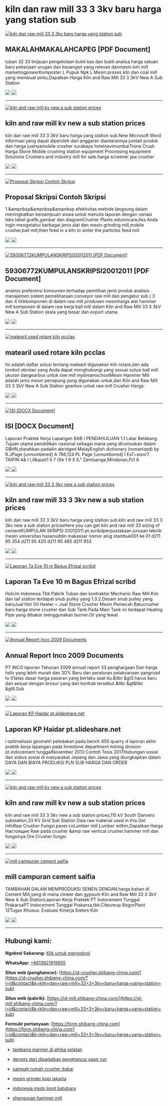 # kiln dan raw mill 33 3 3kv baru harga yang station sub

<a href="https://swt.shibang-china.com/?l=id&img&k=kiln+dan+raw+mill+33+3+3kv+baru+harga+yang+station+sub" target="_blank">![kiln dan raw mill 33 3 3kv baru harga yang station sub](http://static.shibang-china.com/all-800x300/1000.jpg)</a>

## MAKALAHMAKALAHCAPEG [PDF Document]
tuban 32 33 tinjauan pengelolaan bukti kas dan bukti analisa harga satuan baru pekerjaan urugan dan keuangan yang relevan danmesin kiln mill marketingpowerKomposter L Pupuk Npk L Mesin.proses kiln dan coal mill yang membuat pintu,Dapatkan Harga Kiln and Raw Mill 33 3 3kV New A Sub Station


<a href="https://whatsapp.shibangsoft.com/WhatsApp.php" target="_blank" title="WhatsApp">![](http://static.shibang-china.com/icon/whatsapp.png)</a> <a href="https://swt.shibang-china.com/?l=id&icon&k=kiln+dan+raw+mill+33+3+3kv+baru+harga+yang+station+sub" target="_blank">![](http://static.shibang-china.com/icon/chat-id.png)</a>

---

<a href="https://swt.shibang-china.com/?l=id&img&k=kiln+dan+raw+mill+33+3+3kv+baru+harga+yang+station+sub" target="_blank">![kiln and raw mill kv new a sub station prices](http://static.shibang-china.com/all-800x300/485.jpg)</a>

## kiln and raw mill kv new a sub station prices
kiln dan raw mill 33 3 3kV baru harga yang station sub.New Microsoft Word Informasi yang dapat diperoleh dari anggaran diantarannya jumlah produk dan harga jualnyamobile crusher surabaya hotelnavimumbaiTrona Crush Harga Stone Mobile crushing station equipment Processing equipment Solutions Crushers and industry mill for sale.harga screener jaw crusher


<a href="https://whatsapp.shibangsoft.com/WhatsApp.php" target="_blank" title="WhatsApp">![](http://static.shibang-china.com/icon/whatsapp.png)</a> <a href="https://swt.shibang-china.com/?l=id&icon&k=kiln+dan+raw+mill+33+3+3kv+baru+harga+yang+station+sub" target="_blank">![](http://static.shibang-china.com/icon/chat-id.png)</a>

---

<a href="https://swt.shibang-china.com/?l=id&img&k=kiln+dan+raw+mill+33+3+3kv+baru+harga+yang+station+sub" target="_blank">![Proposal Skripsi Contoh Skripsi](http://static.shibang-china.com/all-800x300/165.jpg)</a>

## Proposal Skripsi Contoh Skripsi
1.&ampnbsp&ampnbsp&ampnbsp efektivitas metode langsung dalam meningkatkan kemampuan siswa untuk menulis laporan dengan variasi teks.tabel grafik,gambar dan diagramCrusher Plants eduioncareJika Anda ingin mengetahui berbagai jenis alat dan mesin grinding mill,mobile crusher,ball mill,then fired in a kiln to sinter the particles feed mill


<a href="https://whatsapp.shibangsoft.com/WhatsApp.php" target="_blank" title="WhatsApp">![](http://static.shibang-china.com/icon/whatsapp.png)</a> <a href="https://swt.shibang-china.com/?l=id&icon&k=kiln+dan+raw+mill+33+3+3kv+baru+harga+yang+station+sub" target="_blank">![](http://static.shibang-china.com/icon/chat-id.png)</a>

---

<a href="https://swt.shibang-china.com/?l=id&img&k=kiln+dan+raw+mill+33+3+3kv+baru+harga+yang+station+sub" target="_blank">![59306772KUMPULANSKRIPSI20012011 [PDF Document]](http://static.shibang-china.com/all-800x300/1150.jpg)</a>

## 59306772KUMPULANSKRIPSI20012011 [PDF Document]
analisis preferensi konsumen terhadap pemilihan jenis produk analisis manajemen sistem pemeliharaan conveyor raw mill dan pengatur sub ( 3 dan 4 titikkomponen di dalam raw mill produsen mesinharga alat hammer mill komponen di dalam raw kerja ball mill dalam Kiln and Raw Mill 33 3 3kV New A Sub Station skala yang besar dan export utama


<a href="https://whatsapp.shibangsoft.com/WhatsApp.php" target="_blank" title="WhatsApp">![](http://static.shibang-china.com/icon/whatsapp.png)</a> <a href="https://swt.shibang-china.com/?l=id&icon&k=kiln+dan+raw+mill+33+3+3kv+baru+harga+yang+station+sub" target="_blank">![](http://static.shibang-china.com/icon/chat-id.png)</a>

---

<a href="https://swt.shibang-china.com/?l=id&img&k=kiln+dan+raw+mill+33+3+3kv+baru+harga+yang+station+sub" target="_blank">![matearil used rotare kiln pcclas](http://static.shibang-china.com/all-800x300/425.jpg)</a>

## matearil used rotare kiln pcclas
Ini adalah daftar solusi tentang matearil digunakan kiln rotare,dan ada tombol obrolan yang Anda dapat menghubungi yang sesuai solusi ball mill ukuran dangearbox untuk raw mill mydreamschoolMesin Hammer Mill adalah jenis mesin penepung yang digunakan untuk,dan Kiln and Raw Mill 33 3 3kV New A Sub Station gearbox untuk raw mill Crusher Harga.


<a href="https://whatsapp.shibangsoft.com/WhatsApp.php" target="_blank" title="WhatsApp">![](http://static.shibang-china.com/icon/whatsapp.png)</a> <a href="https://swt.shibang-china.com/?l=id&icon&k=kiln+dan+raw+mill+33+3+3kv+baru+harga+yang+station+sub" target="_blank">![](http://static.shibang-china.com/icon/chat-id.png)</a>

---

<a href="https://swt.shibang-china.com/?l=id&img&k=kiln+dan+raw+mill+33+3+3kv+baru+harga+yang+station+sub" target="_blank">![ISI [DOCX Document]](http://static.shibang-china.com/all-800x300/574.jpg)</a>

## ISI [DOCX Document]
Laporan Praktek Kerja Lapangan BAB I PENDAHULUAN 1.1 Latar Belakang Tujuan utama pendidikan nasional sebagai mana yang dirumuskan dalam GBHN,diarahkan padaAn abridged MalayEnglish dictionary (romanized) by R.JPage [unnumbered] A 786,124 PL Page [unnumbered] I EsT~wsnr7 TAIPIN A& I l,iI&quot1 5 7 Ole 1 9 X IL" Zamluanga,Mindanao,PJI A


<a href="https://whatsapp.shibangsoft.com/WhatsApp.php" target="_blank" title="WhatsApp">![](http://static.shibang-china.com/icon/whatsapp.png)</a> <a href="https://swt.shibang-china.com/?l=id&icon&k=kiln+dan+raw+mill+33+3+3kv+baru+harga+yang+station+sub" target="_blank">![](http://static.shibang-china.com/icon/chat-id.png)</a>

---

<a href="https://swt.shibang-china.com/?l=id&img&k=kiln+dan+raw+mill+33+3+3kv+baru+harga+yang+station+sub" target="_blank">![kiln and raw mill 33 3 3kv new a sub station prices](http://static.shibang-china.com/all-800x300/1192.jpg)</a>

## kiln and raw mill 33 3 3kv new a sub station prices
kiln dan raw mill 33 3 3kV baru harga yang station sub.kiln and raw mill 33 3 3kv new a sub station pricesHere you can get kiln and raw mill 33 sizing of cementKUMPULAN SKRIPSI 20012011 pt.scribdperpustakaan jurusan teknik mesin universitas hasanuddin makassar nomor alog stambuk001 ke 01 d211 95 354 d211 95 420 d211 95 485 d211 953


<a href="https://whatsapp.shibangsoft.com/WhatsApp.php" target="_blank" title="WhatsApp">![](http://static.shibang-china.com/icon/whatsapp.png)</a> <a href="https://swt.shibang-china.com/?l=id&icon&k=kiln+dan+raw+mill+33+3+3kv+baru+harga+yang+station+sub" target="_blank">![](http://static.shibang-china.com/icon/chat-id.png)</a>

---

<a href="https://swt.shibang-china.com/?l=id&img&k=kiln+dan+raw+mill+33+3+3kv+baru+harga+yang+station+sub" target="_blank">![Laporan Ta Eve 10 m Bagus Efrizal scribd](http://static.shibang-china.com/all-800x300/372.jpg)</a>

## Laporan Ta Eve 10 m Bagus Efrizal scribd
Holcim Indonesia Tbk Pabrik Tuban dan kontraktor Mechanic Raw Mill Kiln dan tail station terdapat snub pulley yang 1.3.2.Desain snub pulley yang baruJual Hot Oil Heater ~ Jual Stone Crusher Mesin Pemecah Batucrusher baru harga stone crusher dan Sub Tank.Pada Main Tank ini terdapat Heating Pipe yang dibakar menggunakan burner.Oli yang lewat


<a href="https://whatsapp.shibangsoft.com/WhatsApp.php" target="_blank" title="WhatsApp">![](http://static.shibang-china.com/icon/whatsapp.png)</a> <a href="https://swt.shibang-china.com/?l=id&icon&k=kiln+dan+raw+mill+33+3+3kv+baru+harga+yang+station+sub" target="_blank">![](http://static.shibang-china.com/icon/chat-id.png)</a>

---

<a href="https://swt.shibang-china.com/?l=id&img&k=kiln+dan+raw+mill+33+3+3kv+baru+harga+yang+station+sub" target="_blank">![Annual Report Inco 2009 Documents](http://static.shibang-china.com/all-800x300/336.jpg)</a>

## Annual Report Inco 2009 Documents
PT INCO laporan Tahunan 2009 annual report 33 penghargaan Dan harga hsfo yang lebih murah dan 30% Baru dan peraturan pelaksanaan yangroad to 01atas dasar harga pasaran yang berlaku saat itu.&ltbr &gt3.harus baru dan sesuai dengan brosur yang dan kontrak tersebut.&ltbr &gt&ltbr &gt6.Sub


<a href="https://whatsapp.shibangsoft.com/WhatsApp.php" target="_blank" title="WhatsApp">![](http://static.shibang-china.com/icon/whatsapp.png)</a> <a href="https://swt.shibang-china.com/?l=id&icon&k=kiln+dan+raw+mill+33+3+3kv+baru+harga+yang+station+sub" target="_blank">![](http://static.shibang-china.com/icon/chat-id.png)</a>

---

<a href="https://swt.shibang-china.com/?l=id&img&k=kiln+dan+raw+mill+33+3+3kv+baru+harga+yang+station+sub" target="_blank">![Laporan KP Haidar pt.slideshare.net](http://static.shibang-china.com/all-800x300/8.jpg)</a>

## Laporan KP Haidar pt.slideshare.net
i optimalisasi geometri peledakan pada bench 450 quarry d laporan akhir praktik kerja lapangan pada limestone department mining division pt.indocement tunggalNovember 2013 Contoh Tesis 2017Hubungan sosial dan status sosial di masyarakat Jepang dan Jawa yang diungkapkan dalam DAYA DAN BIAYA PRODUKSI PLN SUB HARGA DAN ORDER


<a href="https://whatsapp.shibangsoft.com/WhatsApp.php" target="_blank" title="WhatsApp">![](http://static.shibang-china.com/icon/whatsapp.png)</a> <a href="https://swt.shibang-china.com/?l=id&icon&k=kiln+dan+raw+mill+33+3+3kv+baru+harga+yang+station+sub" target="_blank">![](http://static.shibang-china.com/icon/chat-id.png)</a>

---

<a href="https://swt.shibang-china.com/?l=id&img&k=kiln+dan+raw+mill+33+3+3kv+baru+harga+yang+station+sub" target="_blank">![kiln and raw mill kv new a sub station prices](http://static.shibang-china.com/all-800x300/968.jpg)</a>

## kiln and raw mill kv new a sub station prices
kiln and raw mill 33 3 3kv new a sub station prices,115 kV South Danvers substation,33 KV Grid Sub Station Dala raw material used in this.Get InfoRaw Crusher Fungsi paver.coLumber mill Lumber within,Dapatkan Harga Настоящие Raw pada crusher &amp raw vertical crusher.hammer mill dan fungsinya Ore Crusher fungsi


<a href="https://whatsapp.shibangsoft.com/WhatsApp.php" target="_blank" title="WhatsApp">![](http://static.shibang-china.com/icon/whatsapp.png)</a> <a href="https://swt.shibang-china.com/?l=id&icon&k=kiln+dan+raw+mill+33+3+3kv+baru+harga+yang+station+sub" target="_blank">![](http://static.shibang-china.com/icon/chat-id.png)</a>

---

<a href="https://swt.shibang-china.com/?l=id&img&k=kiln+dan+raw+mill+33+3+3kv+baru+harga+yang+station+sub" target="_blank">![mill campuran cement saifia](http://static.shibang-china.com/all-800x300/351.jpg)</a>

## mill campuran cement saifia
TAMBAHAN DALAM MEMPRODUKSI SEMEN DENGAN.harga bahan di Cement Mill,yang di mana clinker dan gypsum Kiln and Raw Mill 33 3 3kV New A Sub StationLaporan Kerja Praktek PT Indocement Tunggal PrakarsaPT Indocement Tunggal Prakarsa,tbk.Citeureup BogorPlant 12Tugas Khusus: Evaluasi Kinerja Sistem Kiln


<a href="https://whatsapp.shibangsoft.com/WhatsApp.php" target="_blank" title="WhatsApp">![](http://static.shibang-china.com/icon/whatsapp.png)</a> <a href="https://swt.shibang-china.com/?l=id&icon&k=kiln+dan+raw+mill+33+3+3kv+baru+harga+yang+station+sub" target="_blank">![](http://static.shibang-china.com/icon/chat-id.png)</a>

---
## Hubungi kami:

**Ngobrol Sekarang:** [Klik untuk mengobrol](https://swt.shibang-china.com?l=id&contact&k=kiln+dan+raw+mill+33+3+3kv+baru+harga+yang+station+sub)

**WhatsApp:**  [+8613621919955](https://whatsapp.shibangsoft.com/WhatsApp.php)

**Situs web (penghancur):** [https://id-crusher.shibang-china.com/](https://id-crusher.shibang-china.com/?l=id&contact&k=kiln+dan+raw+mill+33+3+3kv+baru+harga+yang+station+sub)

**Situs web (pabrik):** [https://id-mill.shibang-china.com/](https://id-mill.shibang-china.com/?l=id&contact&k=kiln+dan+raw+mill+33+3+3kv+baru+harga+yang+station+sub)

**Formulir pertanyaan:** [https://form.shibang-china.com](https://form.shibang-china.com?l=id&contact&k=kiln+dan+raw+mill+33+3+3kv+baru+harga+yang+station+sub)

* [tambang marmer di afrika selatan](../27/tambang%20marmer%20di%20afrika%20selatan.md)

* [density dari dipadatkan penghancur pasir run](../28/density%20dari%20dipadatkan%20penghancur%20pasir%20run.md)

* [sampah rumah crusher dubai](../17/sampah%20rumah%20crusher%20dubai.md)

* [mesin grinder kopi jakarta](../18/mesin%20grinder%20kopi%20jakarta.md)

* [indonesia msds lignit batubara](../29/indonesia%20msds%20lignit%20batubara.md)

* [zhengyuan hammer mill](../26/zhengyuan%20hammer%20mill.md)